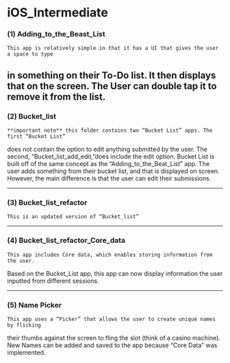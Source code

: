 # iOS_Intermediate

### (1) Adding_to_the_Beast_List

	This app is relatively simple in that it has a UI that gives the user a space to type 
  in something on their To-Do list. It then displays that on the screen. The User can 
  double tap it to remove it from the list.
---  
### (2) Bucket_list

	**important note** this folder contains two “Bucket List” apps. The first “Bucket List”
  does not contain the option to edit anything submitted by the user. The second, 
  “Bucket_list_add_edit,”does include the edit option. Bucket List is built off of the 
  same concept as the “Adding_to_the_Beat_List” app. The user adds something from their
  bucket list, and that is displayed on screen. However, the main difference is that the
  user can edit their submissions.
  
---   
### (3) Bucket_list_refactor

	This is an updated version of “Bucket_list”
  
---   
### (4) Bucket_list_refactor_Core_data

	This app includes Core data, which enables storing information from the user. 
  Based on the Bucket_List app, this app can now display information the user inputted 
  from different sessions.  
  
---   
### (5) Name Picker

	This app uses a “Picker” that allows the user to create unique names by flicking 
  their thumbs against the screen to fling the slot (think of a casino machine). New 
  Names can be added and saved to the app because “Core Data” was implemented.
